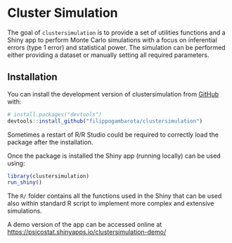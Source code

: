
<!-- README.md is generated from README.Rmd. Please edit that file -->

# Cluster Simulation

<!-- badges: start -->
<!-- badges: end -->

The goal of `clustersimulation` is to provide a set of utilities
functions and a Shiny app to perform Monte Carlo simulations with a
focus on inferential errors (type 1 error) and statistical power. The
simulation can be performed either providing a dataset or manually
setting all required parameters.

## Installation

You can install the development version of clustersimulation from
[GitHub](https://github.com/) with:

``` r
# install.packages("devtools")
devtools::install_github("filippogambarota/clustersimulation")
```

Sometimes a restart of R/R Studio could be required to correctly load
the package after the installation.

Once the package is installed the Shiny app (running locally) can be
used using:

``` r
library(clustersimulation)
run_shiny()
```

The `R/` folder contains all the functions used in the Shiny that can be
used also within standard R script to implement more complex and
extensive simulations.

A demo version of the app can be accessed online at
<https://psicostat.shinyapps.io/clustersimulation-demo/>
